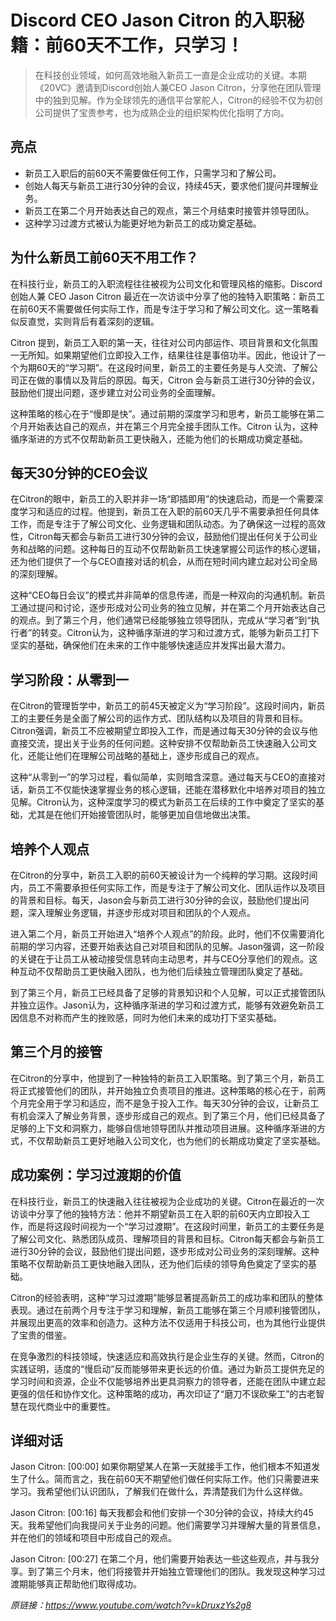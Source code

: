# Discord CEO Jason Citron 的入职秘籍：前60天不工作，只学习！

>在科技创业领域，如何高效地融入新员工一直是企业成功的关键。本期《20VC》邀请到Discord创始人兼CEO Jason Citron，分享他在团队管理中的独到见解。作为全球领先的通信平台掌舵人，Citron的经验不仅为初创公司提供了宝贵参考，也为成熟企业的组织架构优化指明了方向。

## 亮点
- 新员工入职后的前60天不需要做任何工作，只需学习和了解公司。  
- 创始人每天与新员工进行30分钟的会议，持续45天，要求他们提问并理解业务。  
- 新员工在第二个月开始表达自己的观点，第三个月结束时接管并领导团队。  
- 这种学习过渡方式被认为能更好地为新员工的成功奠定基础。

## 为什么新员工前60天不用工作？
在科技行业，新员工的入职流程往往被视为公司文化和管理风格的缩影。Discord 创始人兼 CEO Jason Citron 最近在一次访谈中分享了他的独特入职策略：新员工在前60天不需要做任何实际工作，而是专注于学习和了解公司文化。这一策略看似反直觉，实则背后有着深刻的逻辑。

Citron 提到，新员工入职的第一天，往往对公司内部运作、项目背景和文化氛围一无所知。如果期望他们立即投入工作，结果往往是事倍功半。因此，他设计了一个为期60天的“学习期”。在这段时间里，新员工的主要任务是与人交流、了解公司正在做的事情以及背后的原因。每天，Citron 会与新员工进行30分钟的会议，鼓励他们提出问题，逐步建立对公司业务的全面理解。

这种策略的核心在于“慢即是快”。通过前期的深度学习和思考，新员工能够在第二个月开始表达自己的观点，并在第三个月完全接手团队工作。Citron 认为，这种循序渐进的方式不仅帮助新员工更快融入，还能为他们的长期成功奠定基础。

## 每天30分钟的CEO会议
在Citron的眼中，新员工的入职并非一场“即插即用”的快速启动，而是一个需要深度学习和适应的过程。他提到，新员工在入职的前60天几乎不需要承担任何具体工作，而是专注于了解公司文化、业务逻辑和团队动态。为了确保这一过程的高效性，Citron每天都会与新员工进行30分钟的会议，鼓励他们提出任何关于公司业务和战略的问题。这种每日的互动不仅帮助新员工快速掌握公司运作的核心逻辑，还为他们提供了一个与CEO直接对话的机会，从而在短时间内建立起对公司全局的深刻理解。

这种“CEO每日会议”的模式并非简单的信息传递，而是一种双向的沟通机制。新员工通过提问和讨论，逐步形成对公司业务的独立见解，并在第二个月开始表达自己的观点。到了第三个月，他们通常已经能够独立领导团队，完成从“学习者”到“执行者”的转变。Citron认为，这种循序渐进的学习和过渡方式，能够为新员工打下坚实的基础，确保他们在未来的工作中能够快速适应并发挥出最大潜力。

## 学习阶段：从零到一
在Citron的管理哲学中，新员工的前45天被定义为“学习阶段”。这段时间内，新员工的主要任务是全面了解公司的运作方式、团队结构以及项目的背景和目标。Citron强调，新员工不应被期望立即投入工作，而是通过每天30分钟的会议与他直接交流，提出关于业务的任何问题。这种安排不仅帮助新员工快速融入公司文化，还能让他们在理解公司战略的基础上，逐步形成自己的观点。

这种“从零到一”的学习过程，看似简单，实则暗含深意。通过每天与CEO的直接对话，新员工不仅能快速掌握业务的核心逻辑，还能在潜移默化中培养对项目的独立见解。Citron认为，这种深度学习的模式为新员工在后续的工作中奠定了坚实的基础，尤其是在他们开始接管团队时，能够更加自信地做出决策。

## 培养个人观点
在Citron的分享中，新员工入职的前60天被设计为一个纯粹的学习期。这段时间内，员工不需要承担任何实际工作，而是专注于了解公司文化、团队运作以及项目的背景和目标。每天，Jason会与新员工进行30分钟的会议，鼓励他们提出问题，深入理解业务逻辑，并逐步形成对项目和团队的个人观点。

进入第二个月，新员工开始进入“培养个人观点”的阶段。此时，他们不仅需要消化前期的学习内容，还要开始表达自己对项目和团队的见解。Jason强调，这一阶段的关键在于让员工从被动接受信息转向主动思考，并与CEO分享他们的观点。这种互动不仅帮助员工更快融入团队，也为他们后续独立管理团队奠定了基础。

到了第三个月，新员工已经具备了足够的背景知识和个人见解，可以正式接管团队并独立运作。Jason认为，这种循序渐进的学习和过渡方式，能够有效避免新员工因信息不对称而产生的挫败感，同时为他们未来的成功打下坚实基础。

## 第三个月的接管
在Citron的分享中，他提到了一种独特的新员工入职策略。到了第三个月，新员工将正式接管他们的团队，并开始独立负责项目的推进。这种策略的核心在于，前两个月完全用于学习和适应，而不是急于投入工作。每天30分钟的会议，让新员工有机会深入了解业务背景，逐步形成自己的观点。到了第三个月，他们已经具备了足够的上下文和洞察力，能够自信地领导团队并推动项目进展。这种循序渐进的方式，不仅帮助新员工更好地融入公司文化，也为他们的长期成功奠定了坚实基础。

## 成功案例：学习过渡期的价值
在科技行业，新员工的快速融入往往被视为企业成功的关键。Citron在最近的一次访谈中分享了他的独特方法：他并不期望新员工在入职的前60天内立即投入工作，而是将这段时间视为一个“学习过渡期”。在这段时间里，新员工的主要任务是了解公司文化、熟悉团队成员、理解项目的背景和目标。Citron每天都会与新员工进行30分钟的会议，鼓励他们提出问题，逐步形成对公司业务的深刻理解。这种策略不仅帮助新员工更快地融入团队，还为他们后续的领导角色奠定了坚实的基础。

Citron的经验表明，这种“学习过渡期”能够显著提高新员工的成功率和团队的整体表现。通过在前两个月专注于学习和理解，新员工能够在第三个月顺利接管团队，并展现出更高的效率和创造力。这种方法不仅适用于科技公司，也为其他行业提供了宝贵的借鉴。

在竞争激烈的科技领域，快速适应和高效执行是企业生存的关键。然而，Citron的实践证明，适度的“慢启动”反而能够带来更长远的价值。通过为新员工提供充足的学习时间和资源，企业不仅能够培养出更具洞察力的领导者，还能在团队中建立起更强的信任和协作文化。这种策略的成功，再次印证了“磨刀不误砍柴工”的古老智慧在现代商业中的重要性。

## 详细对话
Jason Citron: [00:00] 如果你期望某人在第一天就接手工作，他们根本不知道发生了什么。简而言之，我在前60天不期望他们做任何实际工作。他们只需要进来学习。我希望他们认识团队，了解我们在做什么，弄清楚我们为什么这样做。

Jason Citron: [00:16] 每天我都会和他们安排一个30分钟的会议，持续大约45天。我希望他们向我提问关于业务的问题。他们需要学习并理解大量的背景信息，并在他们的领域和项目中形成自己的观点。

Jason Citron: [00:27] 在第二个月，他们需要开始表达一些这些观点，并与我分享。到了第三个月末，他们将接管并开始独立管理他们的团队。我发现这种学习过渡期能够真正帮助他们取得成功。

_原链接：https://www.youtube.com/watch?v=kDruxzYs2g8_